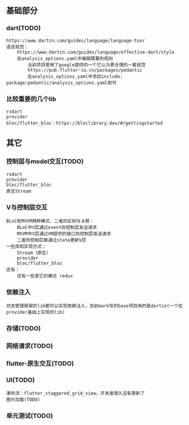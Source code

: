 ## 基础部分
### dart(TODO)
    https://www.dartcn.com/guides/language/language-tour
    语言规范：
        https://www.dartcn.com/guides/language/effective-dart/style
        在analysis_options.yaml中编辑需要的规则
            当前项目使用了google提供的一个它认为更合理的一套规范
            https://pub.flutter-io.cn/packages/pedantic
            在analysis_options.yaml中添加include: package:pedantic/analysis_options.yaml即可
### 比较重要的几个lib
    rxdart
    provider
    bloc/flutter_bloc：https://bloclibrary.dev/#/gettingstarted
    
## 其它 
### 控制层与model交互(TODO)
    rxdart
    provider
    bloc/flutter_bloc
    原生Stream
### V与控制层交互
    BLoC和MVVM两种模式，二者的区别与关联：
        BLoC中V层通过event向控制层发送请求
        MVVM中V层通过VM提供的接口向控制层发送请求
        二者的控制层都通过state更新V层
    一些库和实现方式：
        Stream（原生）
        provider
        bloc/flutter_bloc
    还有：
        还有一些其它的模式 redux
### 依赖注入
    状态管理框架的lib都可以实现依赖注入，目前mark写的base项目用的是dartin(一个在provider基础上实现的lib)
### 存储(TODO)
### 网络请求(TODO)
### flutter-原生交互(TODO)
### UI(TODO)
    瀑布流：flutter_staggered_grid_view，开发者很久没有更新了
    图片加载(TODO)
### 单元测试(TODO)
